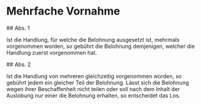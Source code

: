 # Mehrfache Vornahme



\#\# Abs. 1

 Ist die Handlung, für welche die Belohnung ausgesetzt ist, mehrmals vorgenommen worden, so gebührt die Belohnung demjenigen, welcher die Handlung zuerst vorgenommen hat.

\#\# Abs. 2

 Ist die Handlung von mehreren gleichzeitig vorgenommen worden, so gebührt jedem ein gleicher Teil der Belohnung. Lässt sich die Belohnung wegen ihrer Beschaffenheit nicht teilen oder soll nach dem Inhalt der Auslobung nur einer die Belohnung erhalten, so entscheidet das Los. 


